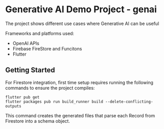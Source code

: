 # Generative AI Demo Project - genai

The project shows different use cases where Generative AI can be useful

Frameworks and platforms used:
- OpenAI APIs
- Firebase FireStore and Funcitons
- Flutter

## Getting Started

For Firestore integration, first time setup requires running the following commands to ensure the project compiles:

```
flutter pub get
flutter packages pub run build_runner build --delete-conflicting-outputs
```

This command creates the generated files that parse each Record from Firestore into a schema object.
